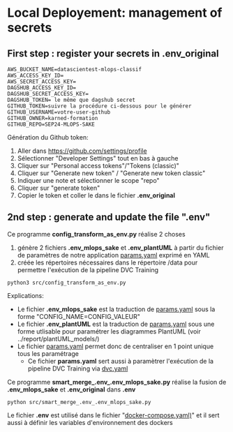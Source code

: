 # Local Deployement: management of secrets

## First step : register your secrets in **.env_original**
```
AWS_BUCKET_NAME=datascientest-mlops-classif
AWS_ACCESS_KEY_ID=
AWS_SECRET_ACCESS_KEY=
DAGSHUB_ACCESS_KEY_ID=
DAGSHUB_SECRET_ACCESS_KEY=
DAGSHUB_TOKEN= le même que dagshub secret
GITHUB_TOKEN=suivre la procédure ci-dessous pour le générer
GITHUB_USERNAME=votre-user-github
GITHUB_OWNER=karned-formation
GITHUB_REPO=SEP24-MLOPS-SAKE
```
Génération du Github token:
1) Aller dans https://github.com/settings/profile
2) Sélectionner "Developer Settings" tout en bas à gauche
3) Cliquer sur "Personal access tokens"/"Tokens (classic)"
4) Cliquer sur "Generate new token" / "Generate new token classic"
5) Indiquer une note et sélectionner le scope "repo"
6) Cliquer sur "generate token"
7) Copier le token et coller le dans le fichier **.env_original**

## 2nd step : generate and update the file "**.env**"
Ce programme **config_transform_as_env.py** réalise 2 choses
1) génère 2 fichiers **.env_mlops_sake** et **.env_plantUML** à partir du fichier de paramètres de notre application [params.yaml](../params.yaml) exprimé en YAML
2) créée les répertoires nécessaires dans le répertoire /data pour permettre l'exécution de la pipeline DVC Training
```
python3 src/config_transform_as_env.py
```
Explications:
- Le fichier **.env_mlops_sake** est la traduction de [params.yaml](../params.yaml) sous la forme "CONFIG_NAME=CONFIG_VALEUR"
- Le fichier **.env_plantUML** est la traduction de [params.yaml](../params.yaml) sous une forme utlisable pour paramétrer les diagrammes PlantUML (voir ../report/plantUML_models/)
- Le fichier [params.yaml](../params.yaml) permet donc de centraliser en 1 point unique tous les paramétrage
    - Ce fichier **params.yaml** sert aussi à paramètrer l'exécution de la pipeline DVC Training via [dvc.yaml](../dvc.yaml)

Ce programme **smart_merge_.env_.env_mlops_sake.py** réalise la fusion de **.env_mlops_sake** et **.env_original** dans **.env**
```
python src/smart_merge_.env_.env_mlops_sake.py
```
Le fichier **.env** est utilisé dans le fichier "[docker-compose.yaml)](../docker-compose.yaml)" et il sert aussi à définir les variables d'environnement des dockers
